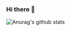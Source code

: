 ### Hi there 👋
![Anurag's github stats](https://github-readme-stats.vercel.app/api?username=whos-bax&show_icons=true&theme=dark)
